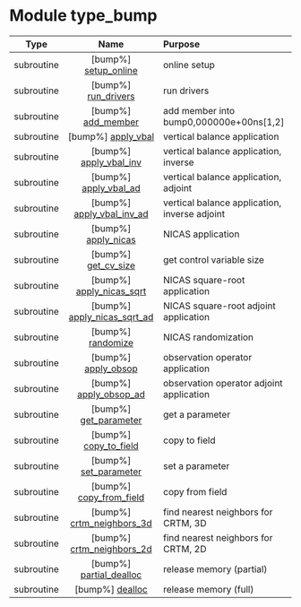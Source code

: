 # Module type_bump

| Type | Name | Purpose |
| :--: | :--: | :---------- |
| subroutine | [bump%] [setup_online](https://github.com/benjaminmenetrier/bump-standalone/tree/master/src/type_bump.F90#L79) | online setup |
| subroutine | [bump%] [run_drivers](https://github.com/benjaminmenetrier/bump-standalone/tree/master/src/type_bump.F90#L277) | run drivers |
| subroutine | [bump%] [add_member](https://github.com/benjaminmenetrier/bump-standalone/tree/master/src/type_bump.F90#L481) | add member into bump0,000000e+00ns[1,2] |
| subroutine | [bump%] [apply_vbal](https://github.com/benjaminmenetrier/bump-standalone/tree/master/src/type_bump.F90#L529) | vertical balance application |
| subroutine | [bump%] [apply_vbal_inv](https://github.com/benjaminmenetrier/bump-standalone/tree/master/src/type_bump.F90#L567) | vertical balance application, inverse |
| subroutine | [bump%] [apply_vbal_ad](https://github.com/benjaminmenetrier/bump-standalone/tree/master/src/type_bump.F90#L605) | vertical balance application, adjoint |
| subroutine | [bump%] [apply_vbal_inv_ad](https://github.com/benjaminmenetrier/bump-standalone/tree/master/src/type_bump.F90#L643) | vertical balance application, inverse adjoint |
| subroutine | [bump%] [apply_nicas](https://github.com/benjaminmenetrier/bump-standalone/tree/master/src/type_bump.F90#L681) | NICAS application |
| subroutine | [bump%] [get_cv_size](https://github.com/benjaminmenetrier/bump-standalone/tree/master/src/type_bump.F90#L729) | get control variable size |
| subroutine | [bump%] [apply_nicas_sqrt](https://github.com/benjaminmenetrier/bump-standalone/tree/master/src/type_bump.F90#L752) | NICAS square-root application |
| subroutine | [bump%] [apply_nicas_sqrt_ad](https://github.com/benjaminmenetrier/bump-standalone/tree/master/src/type_bump.F90#L799) | NICAS square-root adjoint application |
| subroutine | [bump%] [randomize](https://github.com/benjaminmenetrier/bump-standalone/tree/master/src/type_bump.F90#L843) | NICAS randomization |
| subroutine | [bump%] [apply_obsop](https://github.com/benjaminmenetrier/bump-standalone/tree/master/src/type_bump.F90#L880) | observation operator application |
| subroutine | [bump%] [apply_obsop_ad](https://github.com/benjaminmenetrier/bump-standalone/tree/master/src/type_bump.F90#L909) | observation operator adjoint application |
| subroutine | [bump%] [get_parameter](https://github.com/benjaminmenetrier/bump-standalone/tree/master/src/type_bump.F90#L938) | get a parameter |
| subroutine | [bump%] [copy_to_field](https://github.com/benjaminmenetrier/bump-standalone/tree/master/src/type_bump.F90#L994) | copy to field |
| subroutine | [bump%] [set_parameter](https://github.com/benjaminmenetrier/bump-standalone/tree/master/src/type_bump.F90#L1145) | set a parameter |
| subroutine | [bump%] [copy_from_field](https://github.com/benjaminmenetrier/bump-standalone/tree/master/src/type_bump.F90#L1201) | copy from field |
| subroutine | [bump%] [crtm_neighbors_3d](https://github.com/benjaminmenetrier/bump-standalone/tree/master/src/type_bump.F90#L1302) | find nearest neighbors for CRTM, 3D |
| subroutine | [bump%] [crtm_neighbors_2d](https://github.com/benjaminmenetrier/bump-standalone/tree/master/src/type_bump.F90#L1340) | find nearest neighbors for CRTM, 2D |
| subroutine | [bump%] [partial_dealloc](https://github.com/benjaminmenetrier/bump-standalone/tree/master/src/type_bump.F90#L1376) | release memory (partial) |
| subroutine | [bump%] [dealloc](https://github.com/benjaminmenetrier/bump-standalone/tree/master/src/type_bump.F90#L1403) | release memory (full) |
